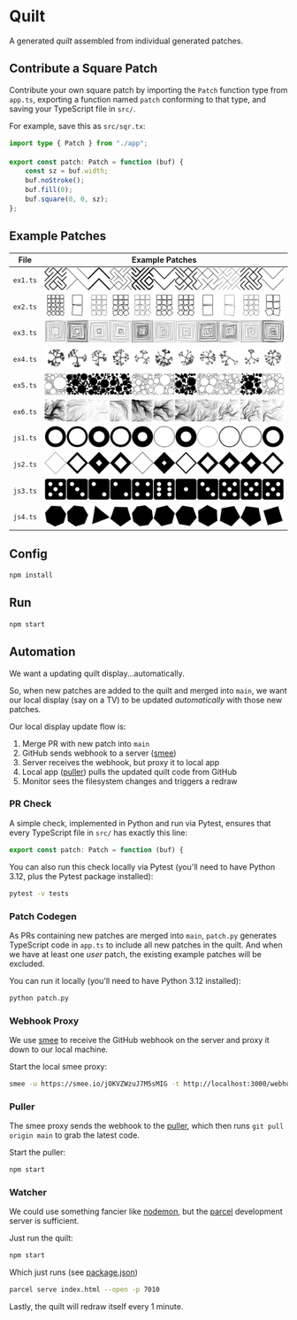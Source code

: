 # Quilt

A generated _quilt_ assembled from individual generated patches.

## Contribute a Square Patch

Contribute your own square patch by importing the `Patch` function type from `app.ts`, exporting a function named `patch` conforming to that type, and saving your TypeScript file in `src/`.

For example, save this as `src/sqr.tx`:

```ts
import type { Patch } from "./app";

export const patch: Patch = function (buf) {
    const sz = buf.width;
    buf.noStroke();
    buf.fill(0);
    buf.square(0, 0, sz);
};
```

## Example Patches

| File     | Example Patches             |
| -------- | --------------------------- |
| `ex1.ts` | ![ex1](screenshots/ex1.png) |
| `ex2.ts` | ![ex2](screenshots/ex2.png) |
| `ex3.ts` | ![ex3](screenshots/ex3.png) |
| `ex4.ts` | ![ex4](screenshots/ex4.png) |
| `ex5.ts` | ![ex5](screenshots/ex5.png) |
| `ex6.ts` | ![ex6](screenshots/ex6.png) |
| `js1.ts` | ![js1](screenshots/js1.png) |
| `js2.ts` | ![js2](screenshots/js2.png) |
| `js3.ts` | ![js3](screenshots/js3.png) |
| `js4.ts` | ![js4](screenshots/js4.png) |

## Config

```sh
npm install
```

## Run

```sh
npm start
```

## Automation

We want a updating quilt display...automatically.

So, when new patches are added to the quilt and merged into `main`, we want our local display (say on a TV) to be updated _automatically_ with those new patches.

Our local display update flow is:

1. Merge PR with new patch into `main`
2. GitHub sends webhook to a server ([smee](https://smee.io))
3. Server receives the webhook, but proxy it to local app
4. Local app ([puller](../puller)) pulls the updated quilt code from GitHub
5. Monitor sees the filesystem changes and triggers a redraw

### PR Check

A simple check, implemented in Python and run via Pytest, ensures that every TypeScript file in `src/` has exactly this line:

```ts
export const patch: Patch = function (buf) {
```

You can also run this check locally via Pytest (you'll need to have Python 3.12, plus the Pytest package installed):

```sh
pytest -v tests
```

### Patch Codegen

As PRs containing new patches are merged into `main`, `patch.py` generates TypeScript code in `app.ts` to include all new patches in the quilt. And when we have at least one _user_ patch, the existing example patches will be excluded.

You can run it locally (you'll need to have Python 3.12 installed):

```sh
python patch.py
```

### Webhook Proxy

We use [smee](https://smee.io) to receive the GitHub webhook on the server and proxy it down to our local machine.

Start the local smee proxy:

```sh
smee -u https://smee.io/jOKVZWzuJ7M5sMIG -t http://localhost:3000/webhook
```

### Puller

The smee proxy sends the webhook to the [puller](../puller), which then runs `git pull origin main` to grab the latest code.

Start the puller:

```sh
npm start
```

### Watcher

We could use something fancier like [nodemon](https://nodemon.io), but the [parcel](https://parceljs.org) development server is sufficient.

Just run the quilt:

```sh
npm start
```

Which just runs (see [package.json](package.json))

```sh
parcel serve index.html --open -p 7010
```

Lastly, the quilt will redraw itself every 1 minute.
